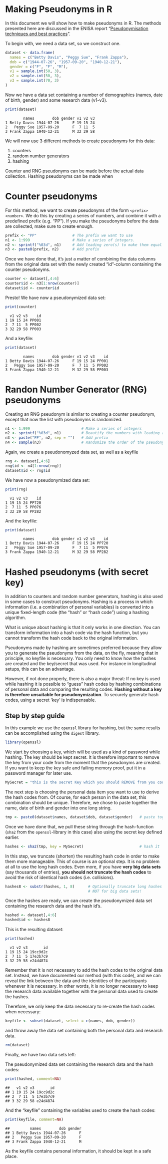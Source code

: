 Making Pseudonyms in R
================

In this document we will show how to make pseudonyms in R. The methods
presented here are discussed in the ENISA report “[Pseudonymisation
techniques and best
practices](https://www.enisa.europa.eu/publications/pseudonymisation-techniques-and-best-practices)”.

To begin with, we need a data set, so we construct one.

``` r
dataset <- data.frame(
  names = c("Betty Davis", "Peggy Sue", "Frank Zappa"),
  dob = c("1944-07-26", "1957-09-20", "1940-12-21"),
  gender = c("F", "F", "M"),
  v1 = sample.int(50, 3),
  v2 = sample.int(50, 3),
  v3 = sample.int(70, 3)
) 
```

Now we have a data set containing a number of demographics (names, date
of birth, gender) and some research data (v1-v3).

``` r
print(dataset)
```

            names        dob gender v1 v2 v3
    1 Betty Davis 1944-07-26      F 19 15 24
    2   Peggy Sue 1957-09-20      F  7 11  5
    3 Frank Zappa 1940-12-21      M 32 29 58

We will now use 3 different methods to create pseudonyms for this data:

1.  counters
2.  random number generators
3.  hashing

Counter and RNG pseudonyms can be made before the actual data
collection. Hashing pseudonyms can be made when

# Counter pseudonyms

For this method, we want to create pseudonyms of the form
`<prefix><number>`. We do this by creating a series of numbers, and
combine it with a predefined prefix (e.g. “PP”). If you make the
pseudonyms before the data are collected, make sure to create enough.

``` r
prefix <- "PP"                # The prefix we want to use 
n1 <- 1:999                   # Make a series of integers. 
n2 <- sprintf("%03d", n1)     # Add leading zero(s) to make them equal length
n3 <- paste0(prefix, n2)      # Add prefix
```

Once we have done that, it’s just a matter of combining the data columns
from the original data set with the newly created “id”-column containing
the counter pseudonyms.

``` r
counter <- dataset[,4:6]
counter$id <- n3[1:nrow(counter)] 
dataset$id <- counter$id
```

Presto! We have now a pseudonymized data set:

``` r
print(counter)
```

      v1 v2 v3    id
    1 19 15 24 PP001
    2  7 11  5 PP002
    3 32 29 58 PP003

And a keyfile:

``` r
print(dataset)
```

            names        dob gender v1 v2 v3    id
    1 Betty Davis 1944-07-26      F 19 15 24 PP001
    2   Peggy Sue 1957-09-20      F  7 11  5 PP002
    3 Frank Zappa 1940-12-21      M 32 29 58 PP003

# Randon Number Generator (RNG) pseudonyms

Creating an RNG pseudonym is similar to creating a counter pseudonym,
except that now the list with pseudonyms is randomized.

``` r
n1 <- 1:999                       # Make a series of integers
n2 <- sprintf("%03d", n1)         # Beautify the numbers with leading zero
n3 <- paste("PP", n2, sep = "")   # Add prefix
n4 <- sample(n3)                  # Randomize the order of the pseudonyms
```

Again, we create a pseudonomyzed data set, as well as a keyfile

``` r
rng <- dataset[,4:6]
rng$id <- n4[1:nrow(rng)] 
dataset$id <- rng$id
```

We have now a pseudonymized data set:

``` r
print(rng)
```

      v1 v2 v3    id
    1 19 15 24 PP720
    2  7 11  5 PP076
    3 32 29 58 PP282

And the keyfile:

``` r
print(dataset)
```

            names        dob gender v1 v2 v3    id
    1 Betty Davis 1944-07-26      F 19 15 24 PP720
    2   Peggy Sue 1957-09-20      F  7 11  5 PP076
    3 Frank Zappa 1940-12-21      M 32 29 58 PP282

# Hashed pseudonyms (with secret key)

In addition to counters and random number generators, hashing is also
used in some cases to construct pseudonyms. Hashing is a process in
which information (i.e. a combination of personal variables) is
converted into a unique fixed-length code (the “hash” or “hash code”)
using a hashing algorithm.

What is unique about hashing is that it only works in one direction. You
can transform information into a hash code via the hash function, but
you cannot transform the hash code back to the original information.

Pseudonyms made by hashing are sometimes preferred because they allow
you to generate the pseudonyms from the data, on the fly, meaning that
in principle, no keyfile is necessary. You only need to know how the
hashes are created and the key/secret that was used. For instance in
longitudinal setups, this can be an advantage.

However, if not done properly, there is also a major threat: If no key
is used while hashing it is possible to “guess” hash codes by hashing
combinations of personal data and comparing the resulting codes.
**Hashing without a key is therefore unsuitable for pseudonymization**.
To securely generate hash codes, using a secret ‘key’ is indispensable.

## Step by step guide

In this example we use the `openssl` library for hashing, but the same
results can be accomplished using the `digest` library.

``` r
library(openssl)
```

We start by choosing a key, which will be used as a kind of password
while hashing. The key should be kept secret. It is therefore important
to remove the key from your code from the moment that the pseudonyms are
created. If you want to keep the key safe and failing memory proof, put
it in a password manager for later use.

``` r
MySecret = "this is the secret Key which you should REMOVE from you code"
```

The next step is choosing the personal data item you want to use to
derive the hash codes from. Of course, for each person in the data set,
this combination should be unique. Therefore, we chose to paste together
the name, date of birth and gender into one long string.

``` r
tmp <- paste0(dataset$names, dataset$dob, dataset$gender)   # paste together personal data, create a unique string
```

Once we have done that, we pull these string through the hash-function
(`sha2` from the `openssl`-library in this case) also using the secret
key defined earlier.

``` r
hashes <- sha2(tmp, key = MySecret)                         # hash it
```

In this step, we truncate (shorten) the resulting hash code in order to
make them more manageable. This of course is an optional step. It is no
problem at all to use the long hash codes. Even more, if you have **very
big data sets** (say thousands of entries), **you should not truncate
the hash codes** to avoid the risk of identical hash codes
(i.e. collisions).

``` r
hashes8 <- substr(hashes, 1, 8)      # Optionally truncate long hashes to something more workable. 
                                     # NOT for big data sets! 
```

Once the hashes are ready, we can create the pseudonymized data set
containing the research data and the hash id’s.

``` r
hashed <- dataset[,4:6]
hashed$id <- hashes8
```

This is the resulting dataset:

``` r
print(hashed)
```

      v1 v2 v3       id
    1 19 15 24 19cc9d2c
    2  7 11  5 17e3b7c9
    3 32 29 58 e24d4874

Remember that it is not necessary to add the hash codes to the original
data set. Instead, we have documented our method (with this code), and
we can reveal the link between the data and the identities of the
participants whenever it is necessary. In other words, it is no longer
necessary to keep the research data available together with the personal
data used to create the hashes.

Therefore, we only keep the data necessary to re-create the hash codes
when necessary:

``` r
keyfile <- subset(dataset, select = c(names, dob, gender))
```

and throw away the data set containing both the personal data and
research data.

``` r
rm(dataset)
```

Finally, we have two data sets left:

The pseudonymized data set containing the research data and the hash
codes:

``` r
print(hashed, comment=NA)
```

    ##   v1 v2 v3       id
    ## 1 19 15 24 19cc9d2c
    ## 2  7 11  5 17e3b7c9
    ## 3 32 29 58 e24d4874

And the “keyfile” containing the variables used to create the hash
codes:

``` r
print(keyfile, comment=NA)
```

    ##         names        dob gender
    ## 1 Betty Davis 1944-07-26      F
    ## 2   Peggy Sue 1957-09-20      F
    ## 3 Frank Zappa 1940-12-21      M

As the keyfile contains personal information, it should be kept in a
safe place.
